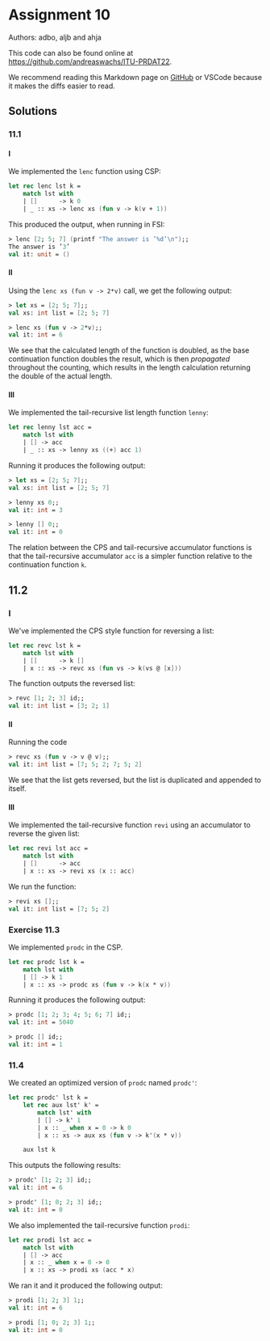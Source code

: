 # Assignment 10

Authors: adbo, aljb and ahja

This code can also be found online at <https://github.com/andreaswachs/ITU-PRDAT22>.

We recommend reading this Markdown page on [GitHub](https://github.com/andreaswachs/ITU-PRDAT22/blob/main/assignment10/README.md) or VSCode because it makes the diffs easier to read.

## Solutions

### 11.1

#### I


We implemented the `lenc` function using CSP:

```fs
let rec lenc lst k =
    match lst with
    | []      -> k 0
    | _ :: xs -> lenc xs (fun v -> k(v + 1))
```

This produced the output, when running in FSI:

```fsi
> lenc [2; 5; 7] (printf "The answer is ’%d’\n");;
The answer is ’3’
val it: unit = ()
```

#### II

Using the `lenc xs (fun v -> 2*v)` call, we get the following output:

```fsi
> let xs = [2; 5; 7];;
val xs: int list = [2; 5; 7]

> lenc xs (fun v -> 2*v);;
val it: int = 6
```

We see that the calculated length of the function is doubled, as the base continuation function doubles the result, which is then *propagated* throughout the counting, which results in the length calculation returning the double of the actual length.

#### III

We implemented the tail-recursive list length function `lenny`:

```fs
let rec lenny lst acc =
    match lst with
    | [] -> acc
    | _ :: xs -> lenny xs ((+) acc 1)
```

Running it produces the following output:

```fsi
> let xs = [2; 5; 7];;
val xs: int list = [2; 5; 7]

> lenny xs 0;;
val it: int = 3

> lenny [] 0;;
val it: int = 0
```

The relation between the CPS and tail-recursive accumulator functions is that the tail-recursive accumulator `acc` is a simpler function relative to the continuation function `k`.

## 11.2


### I

We've implemented the CPS style function for reversing a list:

```fs
let rec revc lst k =
    match lst with
    | []      -> k []
    | x :: xs -> revc xs (fun vs -> k(vs @ [x]))
```

The function outputs the reversed list:

```fsi
> revc [1; 2; 3] id;;
val it: int list = [3; 2; 1]
```

#### II

Running the code

```fs
> revc xs (fun v -> v @ v);;
val it: int list = [7; 5; 2; 7; 5; 2]
```

We see that the list gets reversed, but the list is duplicated and appended to itself.

#### III

We implemented the tail-recursive function `revi` using an accumulator to reverse the given list:

```fs
let rec revi lst acc =
    match lst with
    | []      -> acc
    | x :: xs -> revi xs (x :: acc)
```

We run the function:

```fsi
> revi xs [];;
val it: int list = [7; 5; 2]
```

### Exercise 11.3

We implemented `prodc` in the CSP. 

```fs
let rec prodc lst k =
    match lst with
    | [] -> k 1
    | x :: xs -> prodc xs (fun v -> k(x * v))
```

Running it produces the following output:

```fsi
> prodc [1; 2; 3; 4; 5; 6; 7] id;;
val it: int = 5040

> prodc [] id;;
val it: int = 1
```

### 11.4

We created an optimized version of `prodc` named `prodc'`:

```fs
let rec prodc' lst k =
    let rec aux lst' k' =
        match lst' with
        | [] -> k' 1
        | x :: _ when x = 0 -> k 0
        | x :: xs -> aux xs (fun v -> k'(x * v))

    aux lst k
```

This outputs the following results:

```fsi
> prodc' [1; 2; 3] id;;
val it: int = 6

> prodc' [1; 0; 2; 3] id;;
val it: int = 0
```

We also implemented the tail-recursive function `prodi`:


```fs
let rec prodi lst acc =
    match lst with
    | [] -> acc
    | x :: _ when x = 0 -> 0
    | x :: xs -> prodi xs (acc * x)
```

We ran it and it produced the following output:

```fsi
> prodi [1; 2; 3] 1;;
val it: int = 6

> prodi [1; 0; 2; 3] 1;;
val it: int = 0
```